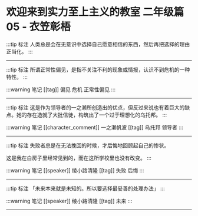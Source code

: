 # 欢迎来到实力至上主义的教室 二年级篇 05 - 衣笠彰梧

:::tip 标注
人类总是会在无意识中选择自己愿意相信的东西，然后再把选择的理由正当化。
:::

---

:::tip 标注
所谓正常性偏见，是指不关注不利的现象或情报，认识不到危机的一种特性。
:::

:::warning 笔记
[[tag]] 偏见 危机 正常性偏见
:::

---

:::tip 标注
这是作为领导者的一之濑所创造出的优点，但反过来说也有着巨大的缺点。她的存在造就了大批信徒，构筑出了一个过于理想化的乌托邦。
:::

:::warning 笔记
[[character_comment]] 一之濑帆波
[[tag]] 乌托邦 领导者
:::

---

:::tip 标注
失败者总是在无法挽回的时候，才后悔地回顾起自己的惨状。

  这是我在白房子里经常见到的，而在这所学校里也没有改变。
:::

:::warning 笔记
[[speaker]] 绫小路清隆
[[tag]] 失败 后悔
:::

---

:::tip 标注
「未来本来就是未知的。所以要选择最妥善的处理办法」
:::

:::warning 笔记
[[speaker]] 绫小路清隆
[[tag]] 未来
:::

---

